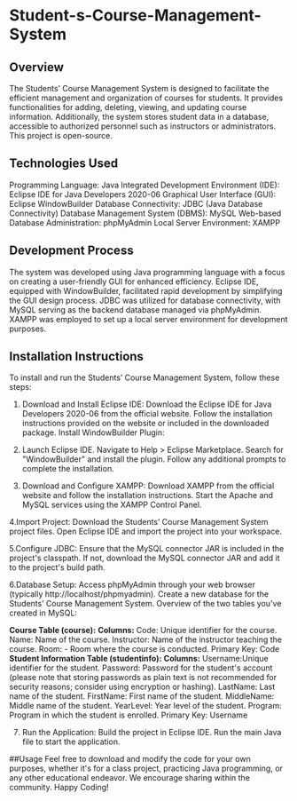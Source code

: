 # Student-s-Course-Management-System

## Overview
The Students’ Course Management System is designed to facilitate the efficient management and organization of courses for students. It provides functionalities for adding, deleting, viewing, and updating course information. Additionally, the system stores student data in a database, accessible to authorized personnel such as instructors or administrators. This project is open-source.

## Technologies Used
Programming Language: Java
Integrated Development Environment (IDE): Eclipse IDE for Java Developers 2020-06
Graphical User Interface (GUI): Eclipse WindowBuilder
Database Connectivity: JDBC (Java Database Connectivity)
Database Management System (DBMS): MySQL
Web-based Database Administration: phpMyAdmin
Local Server Environment: XAMPP

## Development Process
The system was developed using Java programming language with a focus on creating a user-friendly GUI for enhanced efficiency. Eclipse IDE, equipped with WindowBuilder, facilitated rapid development by simplifying the GUI design process. JDBC was utilized for database connectivity, with MySQL serving as the backend database managed via phpMyAdmin. XAMPP was employed to set up a local server environment for development purposes.

## Installation Instructions
To install and run the Students’ Course Management System, follow these steps:

1. Download and Install Eclipse IDE: Download the Eclipse IDE for Java Developers 2020-06 from the official website.
Follow the installation instructions provided on the website or included in the downloaded package.
Install WindowBuilder Plugin:

2. Launch Eclipse IDE.
Navigate to Help > Eclipse Marketplace.
Search for "WindowBuilder" and install the plugin.
Follow any additional prompts to complete the installation.


3. Download and Configure XAMPP:
Download XAMPP from the official website and follow the installation instructions.
Start the Apache and MySQL services using the XAMPP Control Panel.


4.Import Project: Download the Students’ Course Management System project files.
Open Eclipse IDE and import the project into your workspace.

5.Configure JDBC:
Ensure that the MySQL connector JAR is included in the project's classpath.
If not, download the MySQL connector JAR and add it to the project's build path.


6.Database Setup:
Access phpMyAdmin through your web browser (typically http://localhost/phpmyadmin).
Create a new database for the Students’ Course Management System.
Overview of the two tables you've created in MySQL:

**Course Table (course):**
**Columns:**
Code:  Unique identifier for the course.
Name: Name of the course.
Instructor:  Name of the instructor teaching the course.
Room:  - Room where the course is conducted.
Primary Key: Code
**Student Information Table (studentinfo):**
**Columns:**
Username:Unique identifier for the student.
Password: Password for the student's account (please note that storing passwords as plain text is not recommended for security reasons; consider using encryption or hashing).
LastName:  Last name of the student.
FirstName:  First name of the student.
MiddleName: Middle name of the student.
YearLevel: Year level of the student.
Program: Program in which the student is enrolled.
Primary Key: Username

7. Run the Application: Build the project in Eclipse IDE. 
Run the main Java file to start the application.

##Usage
Feel free to download and modify the code for your own purposes, whether it's for a class project, practicing Java programming, or any other educational endeavor. We encourage sharing within the community. Happy Coding!
